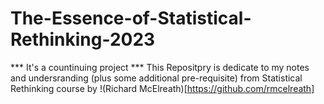 # The-Essence-of-Statistical-Rethinking-2023
*** It's a countinuing project ***
This Repositpry is dedicate to my notes and undersranding (plus some additional pre-requisite) from Statistical Rethinking course by !(Richard McElreath)[https://github.com/rmcelreath]
